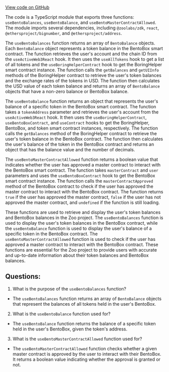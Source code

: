 [View code on GitHub](zoo-labs/zoo/blob/master/core/src/state/bentobox/hooks.ts)

The code is a TypeScript module that exports three functions: `useBentoBalances`, `useBentoBalance`, and `useBentoMasterContractAllowed`. The module imports several dependencies, including `@zoolabs/zdk`, `react`, `@ethersproject/bignumber`, and `@ethersproject/address`. 

The `useBentoBalances` function returns an array of `BentoBalance` objects. Each `BentoBalance` object represents a token balance in the BentoBox smart contract. The function retrieves the user's account and the chain ID from the `useActiveWeb3React` hook. It then uses the `useAllTokens` hook to get a list of all tokens and the `useBoringHelperContract` hook to get the BoringHelper smart contract instance. The function calls the `getBalances` and `getUIInfo` methods of the BoringHelper contract to retrieve the user's token balances and the exchange rates of the tokens in USD. The function then calculates the USD value of each token balance and returns an array of `BentoBalance` objects that have a non-zero balance or BentoBox balance.

The `useBentoBalance` function returns an object that represents the user's balance of a specific token in the BentoBox smart contract. The function takes a `tokenAddress` parameter and retrieves the user's account from the `useActiveWeb3React` hook. It then uses the `useBoringHelperContract`, `useBentoBoxContract`, and `useContract` hooks to get the BoringHelper, BentoBox, and token smart contract instances, respectively. The function calls the `getBalances` method of the BoringHelper contract to retrieve the user's token balance in the BentoBox contract. The function then calculates the user's balance of the token in the BentoBox contract and returns an object that has the balance value and the number of decimals.

The `useBentoMasterContractAllowed` function returns a boolean value that indicates whether the user has approved a master contract to interact with the BentoBox smart contract. The function takes `masterContract` and `user` parameters and uses the `useBentoBoxContract` hook to get the BentoBox smart contract instance. The function calls the `masterContractApproved` method of the BentoBox contract to check if the user has approved the master contract to interact with the BentoBox contract. The function returns `true` if the user has approved the master contract, `false` if the user has not approved the master contract, and `undefined` if the function is still loading. 

These functions are used to retrieve and display the user's token balances and BentoBox balances in the Zoo project. The `useBentoBalances` function is used to display the user's token balances in the BentoBox contract, while the `useBentoBalance` function is used to display the user's balance of a specific token in the BentoBox contract. The `useBentoMasterContractAllowed` function is used to check if the user has approved a master contract to interact with the BentoBox contract. These functions are essential for the Zoo project to provide users with accurate and up-to-date information about their token balances and BentoBox balances.
## Questions: 
 1. What is the purpose of the `useBentoBalances` function?
- The `useBentoBalances` function returns an array of `BentoBalance` objects that represent the balances of all tokens held in the user's BentoBox. 

2. What is the `useBentoBalance` function used for?
- The `useBentoBalance` function returns the balance of a specific token held in the user's BentoBox, given the token's address. 

3. What is the `useBentoMasterContractAllowed` function used for?
- The `useBentoMasterContractAllowed` function checks whether a given master contract is approved by the user to interact with their BentoBox. It returns a boolean value indicating whether the approval is granted or not.